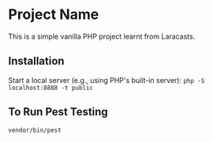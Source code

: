 # Project Name

This is a simple vanilla PHP project learnt from Laracasts.

## Installation

Start a local server (e.g., using PHP's built-in server): `php -S localhost:8888 -t public`

## To Run Pest Testing

`vendor/bin/pest`

